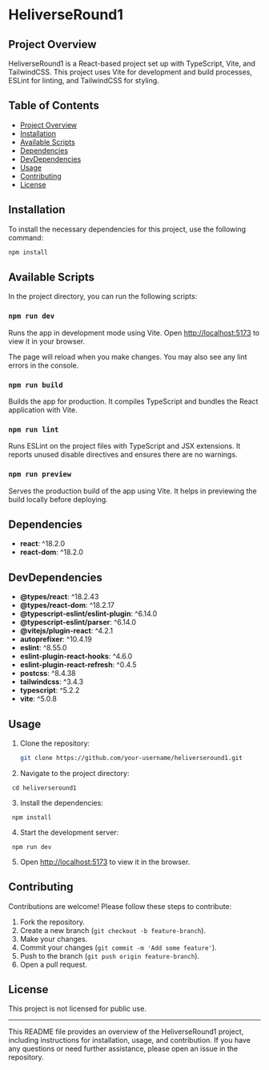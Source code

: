 # HeliverseRound1

## Project Overview

HeliverseRound1 is a React-based project set up with TypeScript, Vite, and TailwindCSS. This project uses Vite for development and build processes, ESLint for linting, and TailwindCSS for styling.

## Table of Contents

- [Project Overview](#project-overview)
- [Installation](#installation)
- [Available Scripts](#available-scripts)
- [Dependencies](#dependencies)
- [DevDependencies](#devdependencies)
- [Usage](#usage)
- [Contributing](#contributing)
- [License](#license)

## Installation

To install the necessary dependencies for this project, use the following command:

```sh
npm install
```

## Available Scripts

In the project directory, you can run the following scripts:

### `npm run dev`

Runs the app in development mode using Vite. Open [http://localhost:5173](http://localhost:5173) to view it in your browser.

The page will reload when you make changes. You may also see any lint errors in the console.

### `npm run build`

Builds the app for production. It compiles TypeScript and bundles the React application with Vite.

### `npm run lint`

Runs ESLint on the project files with TypeScript and JSX extensions. It reports unused disable directives and ensures there are no warnings.

### `npm run preview`

Serves the production build of the app using Vite. It helps in previewing the build locally before deploying.

## Dependencies

- **react**: ^18.2.0
- **react-dom**: ^18.2.0

## DevDependencies

- **@types/react**: ^18.2.43
- **@types/react-dom**: ^18.2.17
- **@typescript-eslint/eslint-plugin**: ^6.14.0
- **@typescript-eslint/parser**: ^6.14.0
- **@vitejs/plugin-react**: ^4.2.1
- **autoprefixer**: ^10.4.19
- **eslint**: ^8.55.0
- **eslint-plugin-react-hooks**: ^4.6.0
- **eslint-plugin-react-refresh**: ^0.4.5
- **postcss**: ^8.4.38
- **tailwindcss**: ^3.4.3
- **typescript**: ^5.2.2
- **vite**: ^5.0.8

## Usage

1. Clone the repository:

   ```sh
   git clone https://github.com/your-username/heliverseround1.git
   ```
2. Navigate to the project directory:
  ```
   cd heliverseround1
   ```

3. Install the dependencies:
  ```
   npm install
  ```
4. Start the development server:
  ```
   npm run dev
  ```
5. Open [http://localhost:5173](http://localhost:5173) to view it in the browser.

## Contributing

Contributions are welcome! Please follow these steps to contribute:

1. Fork the repository.
2. Create a new branch (`git checkout -b feature-branch`).
3. Make your changes.
4. Commit your changes (`git commit -m 'Add some feature'`).
5. Push to the branch (`git push origin feature-branch`).
6. Open a pull request.

## License

This project is not licensed for public use.

---

This README file provides an overview of the HeliverseRound1 project, including instructions for installation, usage, and contribution. If you have any questions or need further assistance, please open an issue in the repository.
